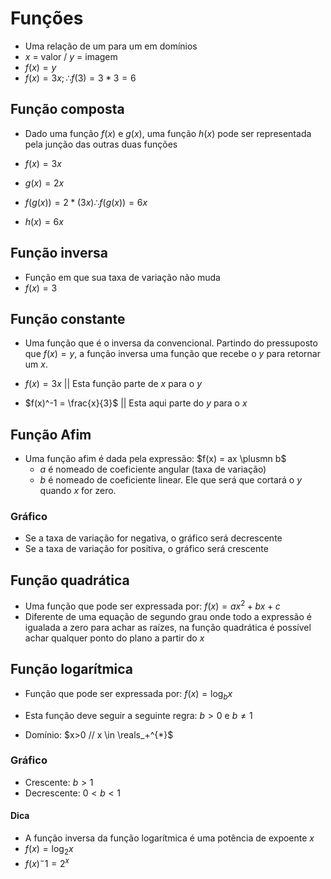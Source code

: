 # Funções

- Uma relação de um para um em domínios
- $x$ = valor / $y$ = imagem
- $f(x) = y$
- $f(x) = 3x; ∴ f(3) = 3*3 = 6$

## Função composta

- Dado uma função $f(x)$ e $g(x)$, uma função $h(x)$ pode ser representada pela junção das outras duas funções

- $f(x) = 3x$
- $g(x) = 2x$
- $f(g(x)) = 2*(3x) ∴ f(g(x)) = 6x$
- $h(x) = 6x$

## Função inversa
- Função em que sua taxa de variação não muda
- $f(x) = 3$

## Função constante


- Uma função que é o inversa da convencional. Partindo do pressuposto que $f(x) = y$, a função inversa uma função que recebe o $y$ para retornar um $x$.

- $f(x) = 3x$ || Esta função parte de $x$ para o $y$
- $f(x)^-1 = \frac{x}{3}$ || Esta aqui parte do $y$ para o $x$

## Função Afim

- Uma função afim é dada pela expressão: $f(x) = ax \plusmn b$
  - $a$ é nomeado de coeficiente angular (taxa de variação)
  - $b$ é nomeado de coeficiente linear. Ele que será que cortará o $y$ quando $x$ for zero.
  
### Gráfico

- Se a taxa de variação for negativa, o gráfico será decrescente
- Se a taxa de variação for positiva, o gráfico será crescente

## Função quadrática

- Uma função que pode ser expressada por: $f(x) = ax^2 + bx + c$
- Diferente de uma equação de segundo grau onde todo a expressão é igualada a zero para achar as raízes, na função quadrática é possível achar qualquer ponto do plano a partir do $x$

## Função logarítmica

- Função que pode ser expressada por: $f(x) = \log_{b}x$
- Esta função deve seguir a seguinte regra: $b > 0$ e $b \not = {1}$

- Domínio: $x>0 // x \in \reals_+^{*}$ 

### Gráfico

- Crescente: $b > 1$
- Decrescente: $0 < b < 1$

#### Dica

- A função inversa da função logarítmica é uma potência de expoente $x$
- $f(x) = \log_{2}x$
- $f(x)^-1 = 2^x$